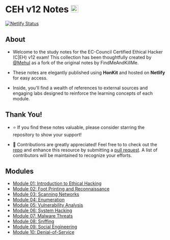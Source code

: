 # CEH v12 Notes <a href="https://github.com/m3hu1/CEH-Notes"><img src="https://raw.githubusercontent.com/danielcranney/readme-generator/main/public/icons/socials/github.svg" alt="GitHub" width="23" height="23"></a>

[![Netlify Status](https://api.netlify.com/api/v1/badges/0bb6b487-42e4-4ccc-8709-ea0b6e8b5a93/deploy-status)](https://app.netlify.com/sites/cehnotes/deploys)
## About

- Welcome to the study notes for the EC-Council Certified Ethical Hacker (C|EH) v12 exam! This collection has been thoughtfully created by [@Mehul](https://github.com/m3hu1) as a fork of the original notes by FindMeAndKillMe.

- These notes are elegantly published using **HonKit** and hosted on **Netlify** for easy access.

- Inside, you'll find a wealth of references to external sources and engaging labs designed to reinforce the learning concepts of each module.

## Thank You!
- ⭐ If you find these notes valuable, please consider starring the repository to show your support!

- 🙌 Contributions are greatly appreciated! Feel free to to check out the [repo](https://github.com/m3hu1/CEH-Notes) and enhance this resource by submitting a [pull request](https://github.com/m3hu1/CEH-Notes/pulls). A list of contributors will be maintained to recognize your efforts.

## Modules

- [Module 01: Introduction to Ethical Hacking](module_01/01_information_security.md)
- [Module 02: Foot Printing and Reconnaissance](module_02/01_footprinting_concepts.md)
- [Module 03: Scanning Networks](module_03/01_network_scanning_concepts.md)
- [Module 04: Enumeration](module_04/01_enumeration_concepts.md)
- [Module 05: Vulnerability Analysis](module_05/01_vulnerability_assessment_concepts.md)
- [Module 06: System Hacking](module_06/01_gaining_access.md)
- [Module 07: Malware Threats](module_07/01_malware_concepts.md)
- [Module 08: Sniffing](module_08/01_sniffing_concepts.md)
- [Module 09: Social Engineering](module_09/01_social_engineering_concepts.md)
- [Module 10: Denial-of-Service](module_10/01_dos_ddos_concepts.md)